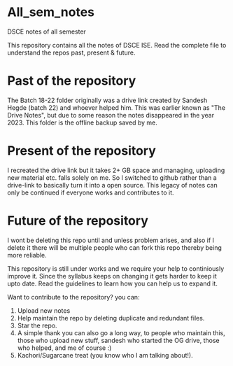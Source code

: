 # All_sem_notes
DSCE notes of all semester

This repository contains all the notes of DSCE ISE. 
Read the complete file to understand the repos past, present & future.

# Past of the repository
The Batch 18-22 folder originally was a drive link created by Sandesh Hegde (batch 22) and whoever helped him. 
This was earlier known as "The Drive Notes", but due to some reason the notes disappeared in the year 2023.
This folder is the offline backup saved by me.

# Present of the repository
I recreated the drive link but it takes 2+ GB space and managing, uploading new material etc. falls solely on me.
So I switched to github rather than a drive-link to basically turn it into a open source.
This legacy of notes can only be continued if everyone works and contributes to it.

# Future of the repository
I wont be deleting this repo until and unless problem arises, and also if I delete it there will be multiple people who can fork this repo thereby being more reliable.

This repository is still under works and we require your help to continiously improve it. Since the syllabus keeps on changing it gets harder to keep it upto date.
Read the guidelines to learn how you can help us to expand it. 

Want to contribute to the repository? you can:
1. Upload new notes
2. Help maintain the repo by deleting duplicate and redundant files.
3. Star the repo.
4. A simple thank you can also go a long way, to people who maintain this, those who upload new stuff, sandesh who started the OG drive, those who helped, and me of course :)
5. Kachori/Sugarcane treat (you know who I am talking about!).